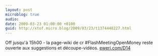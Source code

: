```yaml
---
layout: post
microblog: true
audio: 
date: 2009-03-23 01:00:00 +0100
guid: http://xtof.micro.blog/2009/03/23/t1374448227.html
---
```

Off jusqu'à 15h00 - la page-wiki de cr #FlashMeetingOpenMoney reste ouverte aux suggestions et découpe-vidéos. [eweri.com/D14](http://eweri.com/D14)
